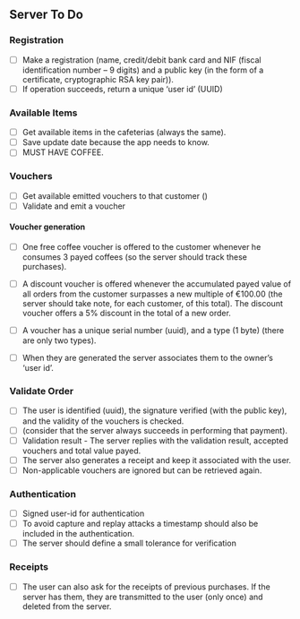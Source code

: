 ## Server To Do


### Registration
- [ ] Make a registration (name, credit/debit bank card and NIF (fiscal identification number – 9 digits) and a public key (in the form of a certificate, cryptographic RSA key pair)).
-[ ] If operation succeeds, return a unique ‘user id’ (UUID)

### Available Items
- [ ] Get available items in the cafeterias (always the same).
- [ ] Save update date because the app needs to know.
- [ ] MUST HAVE COFFEE.

### Vouchers

- [ ] Get available emitted vouchers to that customer ()
- [ ] Validate and emit a voucher

#### Voucher generation
- [ ] One free coffee voucher is offered to the customer whenever he consumes 3 payed coffees (so the server should track these purchases).
- [ ] A discount voucher is offered whenever the accumulated payed value of all orders from the customer surpasses a new multiple of €100.00 (the server should take note, for each customer, of this total). The discount voucher offers a 5% discount in the total of a new order.
- [ ] A voucher has a unique serial number (uuid), and a type (1 byte) (there are only two types).
- [ ] When they are generated the server associates them to the owner’s ‘user id’.


### Validate Order
- [ ] The user is identified (uuid), the signature verified (with the public key), and the validity of the vouchers is checked.
- [ ] (consider that the server always succeeds in performing that payment).
- [ ] Validation result - The server replies with the validation result, accepted vouchers and total value payed.
- [ ] The server also generates a receipt and keep it associated with the user.
- [ ] Non-applicable vouchers are ignored but can be retrieved again.

### Authentication
- [ ] Signed user-id for authentication
- [ ] To avoid capture and replay attacks a timestamp should also be included in the authentication.
- [ ] The server should define a small tolerance for verification

### Receipts
- [ ] The user can also ask for the receipts of previous purchases. If the server has them, they are transmitted to the user (only once) and deleted from the server.
